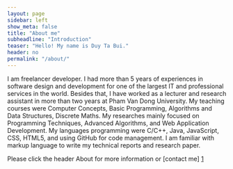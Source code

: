 ```yaml
---
layout: page
sidebar: left
show_meta: false
title: "About me"
subheadline: "Introduction"
teaser: "Hello! My name is Duy Ta Bui."
header: no
permalink: "/about/"
---
```


I am freelancer developer. I had more than 5 years of experiences in software design and development for one of the largest IT and professional services in the world. Besides that, I have worked as a lecturer and research assistant in more than two years at Pham Van Dong University. My teaching courses were Computer Concepts, Basic Programming, Algorithms and Data Structures, Discrete Maths. My researches mainly focused on Programming Techniques, Advanced Algorithms, and Web Application Development. My languages programming were C/C++, Java, JavaScript, CSS, HTML5, and using GitHub for code management. I am familiar with markup language to write my technical reports and research paper.

Please click the header About for more information or [contact me] [1]

 [1]: https://duybuivn.github.io/contact/
